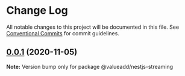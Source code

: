# Change Log

All notable changes to this project will be documented in this file.
See [Conventional Commits](https://conventionalcommits.org) for commit guidelines.

## [0.0.1](https://github.com/valueadd-poland/nestjs-packages/compare/@valueadd/nestjs-streaming@0.0.1-alpha.1...@valueadd/nestjs-streaming@0.0.1) (2020-11-05)

**Note:** Version bump only for package @valueadd/nestjs-streaming
